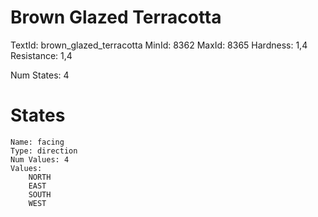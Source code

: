 # Brown Glazed Terracotta
TextId: brown_glazed_terracotta
MinId: 8362
MaxId: 8365
Hardness: 1,4
Resistance: 1,4

Num States: 4
# States
```
Name: facing
Type: direction
Num Values: 4
Values:
    NORTH
    EAST
    SOUTH
    WEST
```